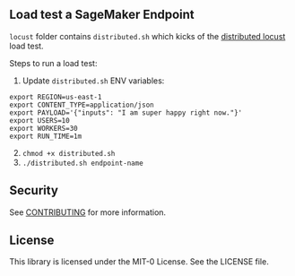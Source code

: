 ## Load test a SageMaker Endpoint

`locust` folder contains `distributed.sh` which kicks of the [distributed locust](https://docs.locust.io/en/stable/running-distributed.html) load test. 

Steps to run a load test:
1. Update `distributed.sh` ENV variables: 
```
export REGION=us-east-1
export CONTENT_TYPE=application/json
export PAYLOAD='{"inputs": "I am super happy right now."}'
export USERS=10
export WORKERS=30
export RUN_TIME=1m
```

2. `chmod +x distributed.sh`
3. `./distributed.sh endpoint-name`


## Security

See [CONTRIBUTING](CONTRIBUTING.md#security-issue-notifications) for more information.

## License

This library is licensed under the MIT-0 License. See the LICENSE file.

